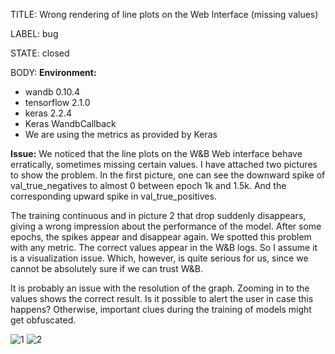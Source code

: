TITLE:
Wrong rendering of line plots on the Web Interface (missing values)

LABEL:
bug

STATE:
closed

BODY:
**Environment:**
- wandb 0.10.4
- tensorflow 2.1.0
- keras 2.2.4
- Keras WandbCallback
- We are using the metrics as provided by Keras


**Issue:**
We noticed that the line plots on the W&B Web interface behave erratically, sometimes missing certain values. I have attached two pictures to show the problem. In the first picture, one can see the downward spike of val_true_negatives to almost 0 between epoch 1k and 1.5k. And the corresponding upward spike in val_true_positives.

The training continuous and in picture 2 that drop suddenly disappears, giving a wrong impression about the performance of the model. After some epochs, the spikes appear and disappear again. We spotted this problem with any metric. The correct values appear in the W&B logs. So I assume it is a visualization issue. Which, however, is quite serious for us, since we cannot be absolutely sure if we can trust W&B.

It is probably an issue with the resolution of the graph. Zooming in to the values shows the correct result. Is it possible to alert the user in case this happens? Otherwise, important clues during the training of models might get obfuscated.

![1](https://user-images.githubusercontent.com/6742366/96273047-2ea2cc00-0fcf-11eb-8b5b-41c6d4e5e509.png)
![2](https://user-images.githubusercontent.com/6742366/96273050-2f3b6280-0fcf-11eb-8eb8-6ff149aecc84.png)



